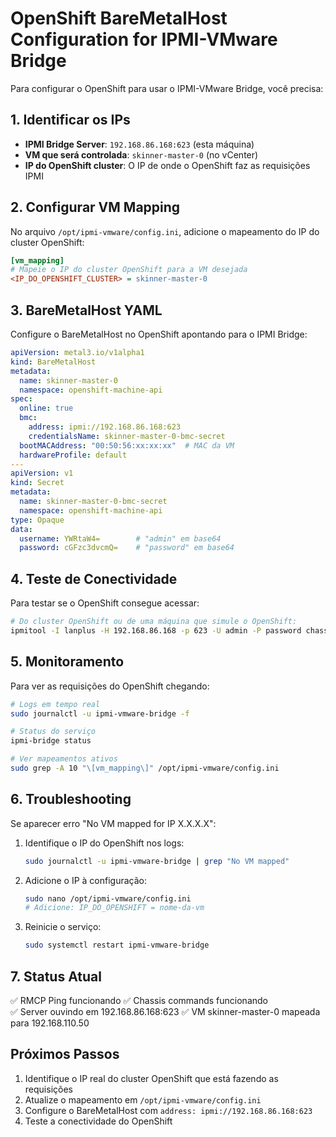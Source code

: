 # OpenShift BareMetalHost Configuration for IPMI-VMware Bridge

Para configurar o OpenShift para usar o IPMI-VMware Bridge, você precisa:

## 1. Identificar os IPs

- **IPMI Bridge Server**: `192.168.86.168:623` (esta máquina)
- **VM que será controlada**: `skinner-master-0` (no vCenter)
- **IP do OpenShift cluster**: O IP de onde o OpenShift faz as requisições IPMI

## 2. Configurar VM Mapping

No arquivo `/opt/ipmi-vmware/config.ini`, adicione o mapeamento do IP do cluster OpenShift:

```ini
[vm_mapping]
# Mapeie o IP do cluster OpenShift para a VM desejada
<IP_DO_OPENSHIFT_CLUSTER> = skinner-master-0
```

## 3. BareMetalHost YAML

Configure o BareMetalHost no OpenShift apontando para o IPMI Bridge:

```yaml
apiVersion: metal3.io/v1alpha1
kind: BareMetalHost
metadata:
  name: skinner-master-0
  namespace: openshift-machine-api
spec:
  online: true
  bmc:
    address: ipmi://192.168.86.168:623
    credentialsName: skinner-master-0-bmc-secret
  bootMACAddress: "00:50:56:xx:xx:xx"  # MAC da VM
  hardwareProfile: default
---
apiVersion: v1
kind: Secret
metadata:
  name: skinner-master-0-bmc-secret
  namespace: openshift-machine-api
type: Opaque
data:
  username: YWRtaW4=        # "admin" em base64
  password: cGFzc3dvcmQ=    # "password" em base64
```

## 4. Teste de Conectividade

Para testar se o OpenShift consegue acessar:

```bash
# Do cluster OpenShift ou de uma máquina que simule o OpenShift:
ipmitool -I lanplus -H 192.168.86.168 -p 623 -U admin -P password chassis power status
```

## 5. Monitoramento

Para ver as requisições do OpenShift chegando:

```bash
# Logs em tempo real
sudo journalctl -u ipmi-vmware-bridge -f

# Status do serviço
ipmi-bridge status

# Ver mapeamentos ativos
sudo grep -A 10 "\[vm_mapping\]" /opt/ipmi-vmware/config.ini
```

## 6. Troubleshooting

Se aparecer erro "No VM mapped for IP X.X.X.X":

1. Identifique o IP do OpenShift nos logs:
   ```bash
   sudo journalctl -u ipmi-vmware-bridge | grep "No VM mapped"
   ```

2. Adicione o IP à configuração:
   ```bash
   sudo nano /opt/ipmi-vmware/config.ini
   # Adicione: IP_DO_OPENSHIFT = nome-da-vm
   ```

3. Reinicie o serviço:
   ```bash
   sudo systemctl restart ipmi-vmware-bridge
   ```

## 7. Status Atual

✅ RMCP Ping funcionando
✅ Chassis commands funcionando  
✅ Server ouvindo em 192.168.86.168:623
✅ VM skinner-master-0 mapeada para 192.168.110.50

## Próximos Passos

1. Identifique o IP real do cluster OpenShift que está fazendo as requisições
2. Atualize o mapeamento em `/opt/ipmi-vmware/config.ini`
3. Configure o BareMetalHost com `address: ipmi://192.168.86.168:623`
4. Teste a conectividade do OpenShift
